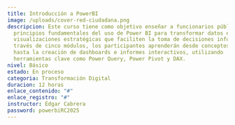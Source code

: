 ```yaml
---
title: Introducción a PowerBI
image: /uploads/cover-red-ciudadana.png
descripcion: Este curso tiene como objetivo enseñar a funcionarios públicos los
  principios fundamentales del uso de Power BI para transformar datos en
  visualizaciones estratégicas que faciliten la toma de decisiones informadas. A
  través de cinco módulos, los participantes aprenderán desde conceptos básicos
  hasta la creación de dashboards e informes interactivos, utilizando
  herramientas clave como Power Query, Power Pivot y DAX.
nivel: Básico
estado: En proceso
categoria: Transformación Digital
duracion: 12 horas
enlace_contenido: "#"
enlace_registro: "#"
instructor: Édgar Cabrera
password: powerbiRC2025
---
```

